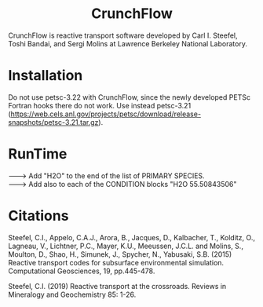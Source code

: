 <h1 align='center'>CrunchFlow</h1>

CrunchFlow is reactive transport software developed by Carl I. Steefel, Toshi Bandai, and Sergi Molins at Lawrence Berkeley National Laboratory.

# Installation
Do not use petsc-3.22 with CrunchFlow, since the newly developed PETSc Fortran hooks there do not work.  Use instead petsc-3.21 (https://web.cels.anl.gov/projects/petsc/download/release-snapshots/petsc-3.21.tar.gz).

# RunTime
---> Add "H2O" to the end of the list of PRIMARY SPECIES.  
---> Add also to each of the CONDITION blocks  "H2O  55.50843506"

# Citations
Steefel, C.I., Appelo, C.A.J., Arora, B., Jacques, D., Kalbacher, T., Kolditz, O., Lagneau, V., Lichtner, P.C., Mayer, K.U., Meeussen, J.C.L. and Molins, S., Moulton, D., Shao, H., Simunek, J., Spycher, N., Yabusaki, S.B. (2015) Reactive transport codes for subsurface environmental simulation. Computational Geosciences, 19, pp.445-478.

Steefel, C.I. (2019) Reactive transport at the crossroads. Reviews in Mineralogy and Geochemistry 85: 1-26.

